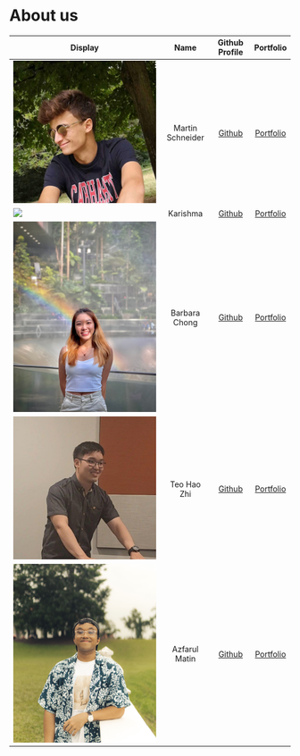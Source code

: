 # About us

| Display                     |       Name       |               Github Profile               |            Portfolio             |
|-----------------------------|:----------------:|:------------------------------------------:|:--------------------------------:|
| ![](team/Martin.jpeg)       | Martin Schneider | [Github](https://github.com/martinschnder) | [Portfolio](docs/team/Martin.md) |
| ![](team/Karishma.png)      |     Karishma     |  [Github](https://github.com/karishma-t)   |  [Portfolio](team/karishma.md)   |
| ![](team/Barbara_image.JPG) |  Barbara Chong   |  [Github](https://github.com/barbaracwx)   |   [Portfolio](team/Barbara.md)   |
| ![](team/HaoZhi.png)        |   Teo Hao Zhi    |   [Github](https://github.com/TeoHaoZhi)   |   [Portfolio](team/HaoZhi.md)    |
| ![](team/Azfarul.JPG)       |  Azfarul Matin   | [Github](https://github.com/azfarulmatin)  |   [Portfolio](team/Azfarul.md)   |


